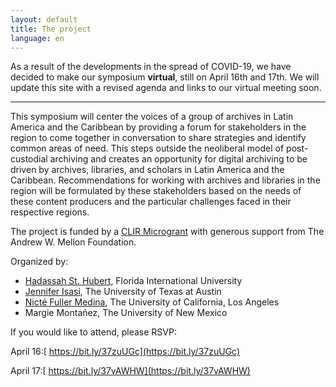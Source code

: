```yaml
---
layout: default
title: The project 
language: en
---
```


As a result of the developments in the spread of COVID-19, we have decided to make our symposium **virtual**, still on April 16th and 17th. We will update this site with a revised agenda and links to our virtual meeting soon. 

---

This symposium will center the voices of a group of archives in Latin America and the Caribbean by providing a forum for stakeholders in the region to come together in conversation to share strategies and identify common areas of need. This steps outside the neoliberal model of post-custodial archiving and creates an opportunity for digital archiving to be driven by archives, libraries, and scholars in Latin America and the Caribbean. Recommendations for working with archives and libraries in the region will be formulated by these stakeholders based on the needs of these content producers and the particular challenges faced in their respective regions.

The project is funded by a [CLIR Microgrant](https://www.clir.org/fellowships/postdoc/projsandpubs/) with generous support from The Andrew W. Mellon Foundation. 

Organized by: 

- [Hadassah St. Hubert](https://www.linkedin.com/in/hadassah-st-hubert-ph-d-03b2362a/), Florida International University
- [Jennifer Isasi](https://dr.jenniferisasi.com), The University of Texas at Austin 
- [Nicté Fuller Medina](https://nfullerm.wixsite.com/website), The University of California, Los Angeles
- Margie Montañez, The University of New Mexico

If you would like to attend, please RSVP: 

April 16:[ https://bit.ly/37zuUGc](https://bit.ly/37zuUGc)

April 17:[ https://bit.ly/37vAWHW](https://bit.ly/37vAWHW)